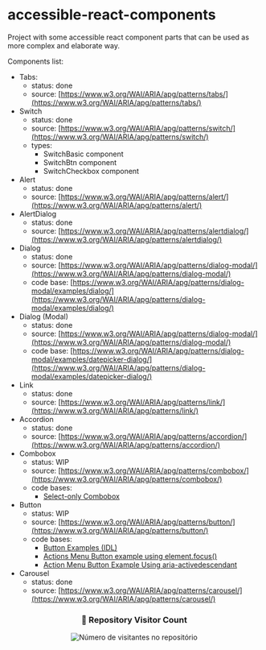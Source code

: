 # accessible-react-components

Project with some accessible react component parts that can be used as more complex and elaborate way.

Components list:

-   Tabs:
    -   status: done
    -   source: [https://www.w3.org/WAI/ARIA/apg/patterns/tabs/](https://www.w3.org/WAI/ARIA/apg/patterns/tabs/)
-   Switch
    -   status: done
    -   source: [https://www.w3.org/WAI/ARIA/apg/patterns/switch/](https://www.w3.org/WAI/ARIA/apg/patterns/switch/)
    -   types:
        -   SwitchBasic component
        -   SwitchBtn component
        -   SwitchCheckbox component
-   Alert
    -   status: done
    -   source: [https://www.w3.org/WAI/ARIA/apg/patterns/alert/](https://www.w3.org/WAI/ARIA/apg/patterns/alert/)
-   AlertDialog
    -   status: done
    -   source: [https://www.w3.org/WAI/ARIA/apg/patterns/alertdialog/](https://www.w3.org/WAI/ARIA/apg/patterns/alertdialog/)
-   Dialog
    -   status: done
    -   source: [https://www.w3.org/WAI/ARIA/apg/patterns/dialog-modal/](https://www.w3.org/WAI/ARIA/apg/patterns/dialog-modal/)
    -   code base: [https://www.w3.org/WAI/ARIA/apg/patterns/dialog-modal/examples/dialog/](https://www.w3.org/WAI/ARIA/apg/patterns/dialog-modal/examples/dialog/)
-   Dialog (Modal)
    -   status: done
    -   source: [https://www.w3.org/WAI/ARIA/apg/patterns/dialog-modal/](https://www.w3.org/WAI/ARIA/apg/patterns/dialog-modal/)
    -   code base: [https://www.w3.org/WAI/ARIA/apg/patterns/dialog-modal/examples/datepicker-dialog/](https://www.w3.org/WAI/ARIA/apg/patterns/dialog-modal/examples/datepicker-dialog/)
-   Link
    -   status: done
    -   source: [https://www.w3.org/WAI/ARIA/apg/patterns/link/](https://www.w3.org/WAI/ARIA/apg/patterns/link/)
-   Accordion
    -   status: done
    -   source: [https://www.w3.org/WAI/ARIA/apg/patterns/accordion/](https://www.w3.org/WAI/ARIA/apg/patterns/accordion/)
-   Combobox
    -   status: WIP
    -   source: [https://www.w3.org/WAI/ARIA/apg/patterns/combobox/](https://www.w3.org/WAI/ARIA/apg/patterns/combobox/)
    -   code bases:
        -   [Select-only Combobox](https://www.w3.org/WAI/ARIA/apg/patterns/combobox/examples/combobox-select-only/)
-   Button
    -   status: WIP
    -   source: [https://www.w3.org/WAI/ARIA/apg/patterns/button/](https://www.w3.org/WAI/ARIA/apg/patterns/button/)
    -   code bases:
        -   [Button Examples (IDL)](https://www.w3.org/WAI/ARIA/apg/patterns/button/examples/button_idl/)
        -   [Actions Menu Button example using element.focus()](https://www.w3.org/WAI/ARIA/apg/patterns/menu-button/examples/menu-button-actions/)
        -   [Action Menu Button Example Using aria-activedescendant](https://www.w3.org/WAI/ARIA/apg/patterns/menu-button/examples/menu-button-actions-active-descendant/)
-   Carousel
    -   status: done
    -   source: [https://www.w3.org/WAI/ARIA/apg/patterns/carousel/](https://www.w3.org/WAI/ARIA/apg/patterns/carousel/)

<div align="center">
  <h3><b>📍 Repository Visitor Count</b></h3>
</div>

<p align="center">
  <img
    src="https://profile-counter.glitch.me/accessible-react-components/count.svg"
    alt="Número de visitantes no repositório"
  />
</p>
